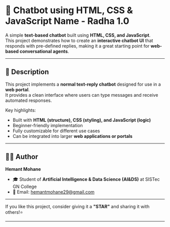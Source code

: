 # 🤖 Chatbot using HTML, CSS & JavaScript Name - Radha 1.0 

A simple **text-based chatbot** built using **HTML, CSS, and JavaScript**.  
This project demonstrates how to create an **interactive chatbot UI** that responds with pre-defined replies, making it a great starting point for **web-based conversational agents**.

---

## 📖 Description

This project implements a **normal text-reply chatbot** designed for use in a **web portal**.  
It provides a clean interface where users can type messages and receive automated responses.

Key highlights:
- Built with **HTML (structure), CSS (styling), and JavaScript (logic)**  
- Beginner-friendly implementation  
- Fully customizable for different use cases  
- Can be integrated into larger **web applications or portals**  

---

## 👨‍💻 Author

**Hemant Mohane**  
- 🎓 Student of **Artificial Intelligence & Data Science (AI&DS)** at SISTec GN College  
- 📧 Email: [hemantmohane29@gmail.com](mailto:hemantmohane29@gmail.com)  

---

If you like this project, consider giving it a **"STAR"** and sharing it with others!⭐

---
